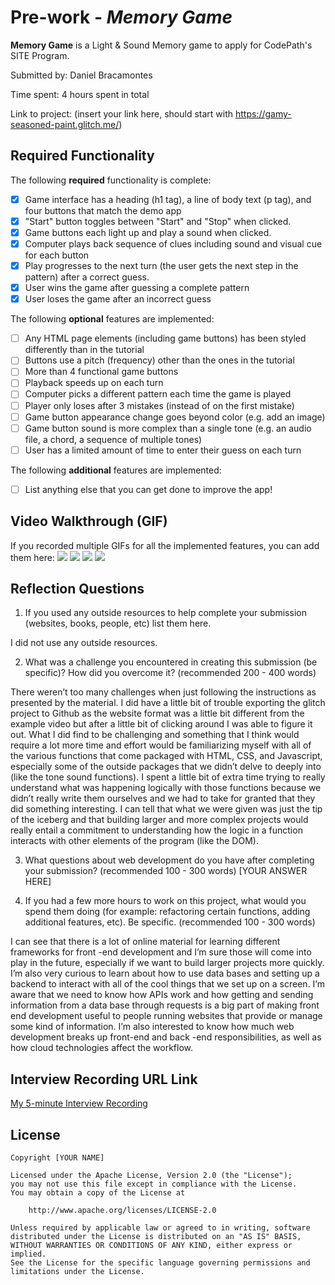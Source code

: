 # Pre-work - *Memory Game*

**Memory Game** is a Light & Sound Memory game to apply for CodePath's SITE Program. 

Submitted by: Daniel Bracamontes

Time spent: 4 hours spent in total

Link to project: (insert your link here, should start with https://gamy-seasoned-paint.glitch.me/)

## Required Functionality

The following **required** functionality is complete:

* [x] Game interface has a heading (h1 tag), a line of body text (p tag), and four buttons that match the demo app
* [x] "Start" button toggles between "Start" and "Stop" when clicked. 
* [x] Game buttons each light up and play a sound when clicked. 
* [x] Computer plays back sequence of clues including sound and visual cue for each button
* [x] Play progresses to the next turn (the user gets the next step in the pattern) after a correct guess. 
* [x] User wins the game after guessing a complete pattern
* [x] User loses the game after an incorrect guess

The following **optional** features are implemented:

* [ ] Any HTML page elements (including game buttons) has been styled differently than in the tutorial
* [ ] Buttons use a pitch (frequency) other than the ones in the tutorial
* [ ] More than 4 functional game buttons
* [ ] Playback speeds up on each turn
* [ ] Computer picks a different pattern each time the game is played
* [ ] Player only loses after 3 mistakes (instead of on the first mistake)
* [ ] Game button appearance change goes beyond color (e.g. add an image)
* [ ] Game button sound is more complex than a single tone (e.g. an audio file, a chord, a sequence of multiple tones)
* [ ] User has a limited amount of time to enter their guess on each turn

The following **additional** features are implemented:

- [ ] List anything else that you can get done to improve the app!

## Video Walkthrough (GIF)

If you recorded multiple GIFs for all the implemented features, you can add them here:
![](http://g.recordit.co/iYs9VpU1MR.gif)
![](gif2-link-here)
![](gif3-link-here)
![](gif4-link-here)

## Reflection Questions
1. If you used any outside resources to help complete your submission (websites, books, people, etc) list them here. 

I did not use any outside resources.

2. What was a challenge you encountered in creating this submission (be specific)? How did you overcome it? (recommended 200 - 400 words) 

There weren’t too many challenges when just following the instructions as presented by the material. I did have a little bit of trouble exporting the glitch project to Github as the website format was a little bit different from the example video but after a little bit of clicking around I was able to figure it out. What I did find to be challenging and something that I think would require a lot more time and effort would be familiarizing myself with all of the various functions that come packaged with HTML, CSS, and Javascript, especially some of the outside packages that we didn’t delve to deeply into (like the tone sound functions). I spent a little bit of extra time trying to really understand what was happening logically with those functions because we didn’t really write them ourselves and we had to take for granted that they did something interesting. I can tell that what we were given was just the tip of the iceberg and that building larger and more complex projects would really entail a commitment to understanding how the logic in a function interacts with other elements of the program (like the DOM). 

3. What questions about web development do you have after completing your submission? (recommended 100 - 300 words) 
[YOUR ANSWER HERE]

4. If you had a few more hours to work on this project, what would you spend them doing (for example: refactoring certain functions, adding additional features, etc). Be specific. (recommended 100 - 300 words) 

I can see that there is a lot of online material for learning different frameworks for front -end development and I’m sure those will come into play in the future, especially if we want to build larger projects more quickly. I’m also very curious to learn about how to use data bases and setting up a backend to interact with all of the cool things that we set up on a screen. I’m aware that we need to know how APIs work and how getting and sending information from a data base through requests is a big part of making front end development useful to people running websites that provide or manage some kind of information. I’m also interested to know how much web development breaks up front-end and back -end responsibilities, as well as how cloud technologies affect the workflow.


## Interview Recording URL Link

[My 5-minute Interview Recording](your-link-here)


## License

    Copyright [YOUR NAME]

    Licensed under the Apache License, Version 2.0 (the "License");
    you may not use this file except in compliance with the License.
    You may obtain a copy of the License at

        http://www.apache.org/licenses/LICENSE-2.0

    Unless required by applicable law or agreed to in writing, software
    distributed under the License is distributed on an "AS IS" BASIS,
    WITHOUT WARRANTIES OR CONDITIONS OF ANY KIND, either express or implied.
    See the License for the specific language governing permissions and
    limitations under the License.
